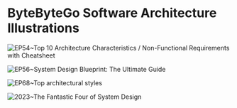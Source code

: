 # ByteByteGo Software Architecture Illustrations

![EP54~Top 10 Architecture Characteristics / Non-Functional Requirements with Cheatsheet](https://ngte-superbed.oss-cn-beijing.aliyuncs.com/uPic/ANFRGQ5IxaUj.webp)

![EP56~System Design Blueprint: The Ultimate Guide](https://ngte-superbed.oss-cn-beijing.aliyuncs.com/uPic/qPXa6KulTYpR.webp)

![EP68~Top architectural styles](https://ngte-superbed.oss-cn-beijing.aliyuncs.com/uPic/ey20zpyNlcwS.webp)

![2023~The Fantastic Four of System Design](https://ngte-superbed.oss-cn-beijing.aliyuncs.com/uPic/rWCZOpnMIE6g.webp)
